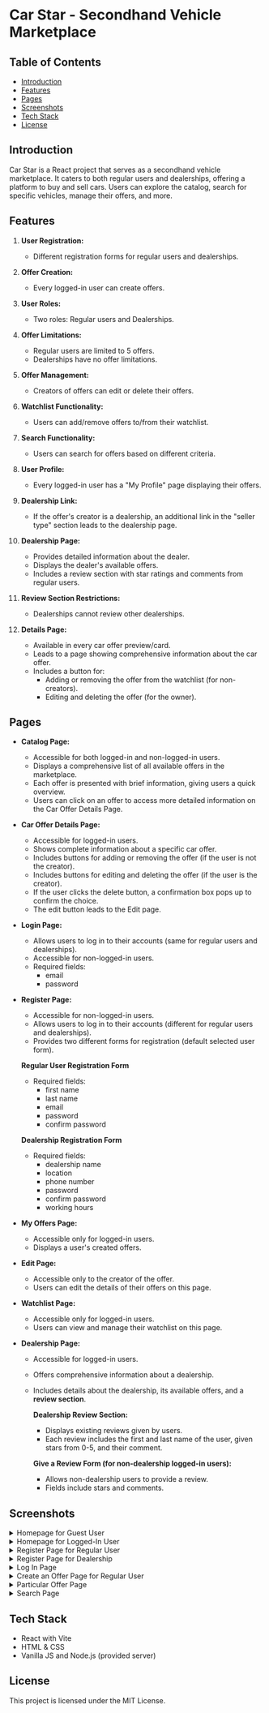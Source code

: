 # Car Star - Secondhand Vehicle Marketplace

## Table of Contents

- [Introduction](#introduction)
- [Features](#features)
- [Pages](#pages)
- [Screenshots](#screenshots)
- [Tech Stack](#tech-stack)
- [License](#license)

## Introduction

Car Star is a React project that serves as a secondhand vehicle marketplace. It caters to both regular users and dealerships, offering a platform to buy and sell cars. Users can explore the catalog, search for specific vehicles, manage their offers, and more.

## Features

1. **User Registration:**

   - Different registration forms for regular users and dealerships.

2. **Offer Creation:**

   - Every logged-in user can create offers.

3. **User Roles:**

   - Two roles: Regular users and Dealerships.

4. **Offer Limitations:**

   - Regular users are limited to 5 offers.
   - Dealerships have no offer limitations.

5. **Offer Management:**

   - Creators of offers can edit or delete their offers.

6. **Watchlist Functionality:**

   - Users can add/remove offers to/from their watchlist.

7. **Search Functionality:**

   - Users can search for offers based on different criteria.

8. **User Profile:**

   - Every logged-in user has a "My Profile" page displaying their offers.

9. **Dealership Link:**

   - If the offer's creator is a dealership, an additional link in the "seller type" section leads to the dealership page.

10. **Dealership Page:**

    - Provides detailed information about the dealer.
    - Displays the dealer's available offers.
    - Includes a review section with star ratings and comments from regular users.

11. **Review Section Restrictions:**

    - Dealerships cannot review other dealerships.

12. **Details Page:**
    - Available in every car offer preview/card.
    - Leads to a page showing comprehensive information about the car offer.
    - Includes a button for:
      - Adding or removing the offer from the watchlist (for non-creators).
      - Editing and deleting the offer (for the owner).

## Pages

- **Catalog Page:**

  - Accessible for both logged-in and non-logged-in users.
  - Displays a comprehensive list of all available offers in the marketplace.
  - Each offer is presented with brief information, giving users a quick overview.
  - Users can click on an offer to access more detailed information on the Car Offer Details Page.

- **Car Offer Details Page:**

  - Accessible for logged-in users.
  - Shows complete information about a specific car offer.
  - Includes buttons for adding or removing the offer (if the user is not the creator).
  - Includes buttons for editing and deleting the offer (if the user is the creator).
  - If the user clicks the delete button, a confirmation box pops up to confirm the choice.
  - The edit button leads to the Edit page.

- **Login Page:**

  - Allows users to log in to their accounts (same for regular users and dealerships).
  - Accessible for non-logged-in users.
  - Required fields:
    - email
    - password

- **Register Page:**

  - Accessible for non-logged-in users.
  - Allows users to log in to their accounts (different for regular users and dealerships).
  - Provides two different forms for registration (default selected user form).

  **Regular User Registration Form**

  - Required fields:
    - first name
    - last name
    - email
    - password
    - confirm password

  **Dealership Registration Form**

  - Required fields:
    - dealership name
    - location
    - phone number
    - password
    - confirm password
    - working hours

- **My Offers Page:**

  - Accessible only for logged-in users.
  - Displays a user's created offers.

- **Edit Page:**

  - Accessible only to the creator of the offer.
  - Users can edit the details of their offers on this page.

- **Watchlist Page:**

  - Accessible only for logged-in users.
  - Users can view and manage their watchlist on this page.

- **Dealership Page:**

  - Accessible for logged-in users.
  - Offers comprehensive information about a dealership.
  - Includes details about the dealership, its available offers, and a **review section**.

    **Dealership Review Section:**

    - Displays existing reviews given by users.
    - Each review includes the first and last name of the user, given stars from 0-5, and their comment.

    **Give a Review Form (for non-dealership logged-in users):**

    - Allows non-dealership users to provide a review.
    - Fields include stars and comments.

## Screenshots

<details>
  <summary>Homepage for Guest User</summary>
  <img src="/4-JS-WEB/2-Front-end-Framework/car-marketplace/client/screenshots/home-page-unauthenticated.png" alt="Homepage for guest user">
</details>

<details>
  <summary>Homepage for Logged-In User</summary>
  <img src="/4-JS-WEB/2-Front-end-Framework/car-marketplace/client/screenshots/home-page-authorized.png" alt="Homepage for logged in user">
</details>

<details>
  <summary>Register Page for Regular User</summary>
  <img src="/4-JS-WEB/2-Front-end-Framework/car-marketplace/client/screenshots/register-page-regular-user.png" alt="Register Page for regular user">
</details>

<details>
  <summary>Register Page for Dealership</summary>
  <img src="/4-JS-WEB/2-Front-end-Framework/car-marketplace/client/screenshots/register-page-dealership.png" alt="Register Page for dealership">
</details>

<details>
  <summary>Log In Page</summary>
  <img src="/4-JS-WEB/2-Front-end-Framework/car-marketplace/client/screenshots/login-page.png" alt="Log in page">
</details>

<details>
  <summary>Create an Offer Page for Regular User</summary>
  <img src="/4-JS-WEB/2-Front-end-Framework/car-marketplace/client/screenshots/create-offer-page-regular-user.png" alt="Create an offer page">
</details>

<details>
  <summary>Particular Offer Page</summary>
  <img src="/4-JS-WEB/2-Front-end-Framework/car-marketplace/client/screenshots/current-offer-page.png" alt="Particular offer page">
</details>

<details>
  <summary>Search Page</summary>
  <img src="/4-JS-WEB/2-Front-end-Framework/car-marketplace/client/screenshots/search-page.png" alt="Search page">
</details>

## Tech Stack

- React with Vite
- HTML & CSS
- Vanilla JS and Node.js (provided server)

## License

This project is licensed under the MIT License.
